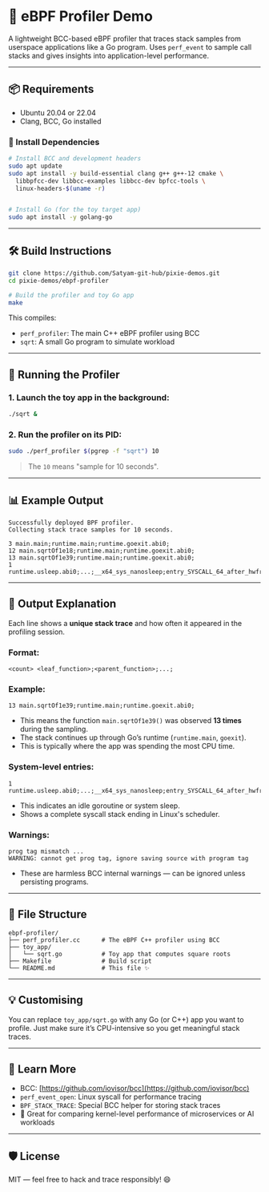 # 🐝 eBPF Profiler Demo

A lightweight BCC-based eBPF profiler that traces stack samples from userspace applications like a Go program. Uses `perf_event` to sample call stacks and gives insights into application-level performance.

---

## 📦 Requirements

- Ubuntu 20.04 or 22.04
- Clang, BCC, Go installed

### 🔧 Install Dependencies

```bash
# Install BCC and development headers
sudo apt update
sudo apt install -y build-essential clang g++ g++-12 cmake \
  libbpfcc-dev libbcc-examples libbcc-dev bpfcc-tools \
  linux-headers-$(uname -r)


# Install Go (for the toy target app)
sudo apt install -y golang-go
````

---

## 🛠️ Build Instructions

```bash
git clone https://github.com/Satyam-git-hub/pixie-demos.git
cd pixie-demos/ebpf-profiler

# Build the profiler and toy Go app
make
```

This compiles:

* `perf_profiler`: The main C++ eBPF profiler using BCC
* `sqrt`: A small Go program to simulate workload

---

## 🚀 Running the Profiler

### 1. Launch the toy app in the background:

```bash
./sqrt &
```

### 2. Run the profiler on its PID:

```bash
sudo ./perf_profiler $(pgrep -f "sqrt") 10
```

> The `10` means "sample for 10 seconds".

---

## 📊 Example Output

```
Successfully deployed BPF profiler.
Collecting stack trace samples for 10 seconds.

3 main.main;runtime.main;runtime.goexit.abi0;
12 main.sqrtOf1e18;runtime.main;runtime.goexit.abi0;
13 main.sqrtOf1e39;runtime.main;runtime.goexit.abi0;
1 runtime.usleep.abi0;...;__x64_sys_nanosleep;entry_SYSCALL_64_after_hwframe;
```

---

## 📖 Output Explanation

Each line shows a **unique stack trace** and how often it appeared in the profiling session.

### Format:

```
<count> <leaf_function>;<parent_function>;...;
```

### Example:

```
13 main.sqrtOf1e39;runtime.main;runtime.goexit.abi0;
```

* This means the function `main.sqrtOf1e39()` was observed **13 times** during the sampling.
* The stack continues up through Go’s runtime (`runtime.main`, `goexit`).
* This is typically where the app was spending the most CPU time.

### System-level entries:

```
1 runtime.usleep.abi0;...;__x64_sys_nanosleep;entry_SYSCALL_64_after_hwframe;
```

* This indicates an idle goroutine or system sleep.
* Shows a complete syscall stack ending in Linux's scheduler.

### Warnings:

```
prog tag mismatch ... 
WARNING: cannot get prog tag, ignore saving source with program tag
```

* These are harmless BCC internal warnings — can be ignored unless persisting programs.

---

## 📁 File Structure

```
ebpf-profiler/
├── perf_profiler.cc      # The eBPF C++ profiler using BCC
├── toy_app/
│   └── sqrt.go           # Toy app that computes square roots
├── Makefile              # Build script
└── README.md             # This file ✨
```

---

## 💡 Customising

You can replace `toy_app/sqrt.go` with any Go (or C++) app you want to profile. Just make sure it’s CPU-intensive so you get meaningful stack traces.

---

## 🧠 Learn More

* BCC: [https://github.com/iovisor/bcc](https://github.com/iovisor/bcc)
* `perf_event_open`: Linux syscall for performance tracing
* `BPF_STACK_TRACE`: Special BCC helper for storing stack traces
* 🔬 Great for comparing kernel-level performance of microservices or AI workloads

---

## 🛡 License

MIT — feel free to hack and trace responsibly! 😄
